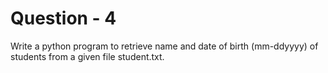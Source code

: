 # Question - 4

Write a python program to retrieve name and date of birth (mm-ddyyyy) of students from a given file student.txt.
